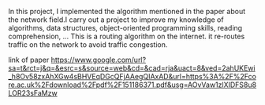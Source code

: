 In this project, I implemented the algorithm mentioned in the paper about the network field.I carry out a project to improve my knowledge of algorithms, data structures, object-oriented programming skills, reading comprehension, ... This is a routing algorithm on the internet. it re-routes traffic on the network to avoid traffic congestion.

link of paper https://www.google.com/url?sa=t&rct=j&q=&esrc=s&source=web&cd=&cad=rja&uact=8&ved=2ahUKEwi_h8Ov58zxAhXGw4sBHVEqDGcQFjAAegQIAxAD&url=https%3A%2F%2Fcore.ac.uk%2Fdownload%2Fpdf%2F151186371.pdf&usg=AOvVaw1zlXIDFS8u8LOR23sFaMzw
